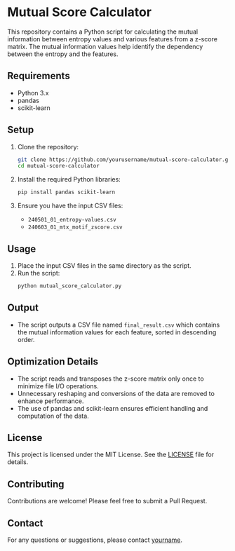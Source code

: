 # Mutual Score Calculator

This repository contains a Python script for calculating the mutual information between entropy values and various features from a z-score matrix. The mutual information values help identify the dependency between the entropy and the features.

## Requirements

- Python 3.x
- pandas
- scikit-learn

## Setup

1. Clone the repository:
    ```sh
    git clone https://github.com/yourusername/mutual-score-calculator.git
    cd mutual-score-calculator
    ```

2. Install the required Python libraries:
    ```sh
    pip install pandas scikit-learn
    ```

3. Ensure you have the input CSV files:
    - `240501_01_entropy-values.csv`
    - `240603_01_mtx_motif_zscore.csv`

## Usage

1. Place the input CSV files in the same directory as the script.
2. Run the script:
    ```sh
    python mutual_score_calculator.py
    ```

## Output

- The script outputs a CSV file named `final_result.csv` which contains the mutual information values for each feature, sorted in descending order.

## Optimization Details

- The script reads and transposes the z-score matrix only once to minimize file I/O operations.
- Unnecessary reshaping and conversions of the data are removed to enhance performance.
- The use of pandas and scikit-learn ensures efficient handling and computation of the data.

## License

This project is licensed under the MIT License. See the [LICENSE](LICENSE) file for details.

## Contributing

Contributions are welcome! Please feel free to submit a Pull Request.

## Contact

For any questions or suggestions, please contact [yourname](mailto:youremail@example.com).

